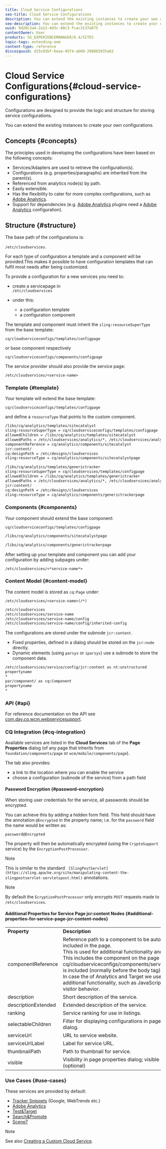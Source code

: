 ```yaml
---
title: Cloud Service Configurations
seo-title: Cloud Service Configurations
description: You can extend the existing instances to create your own configurations
seo-description: You can extend the existing instances to create your own configurations
uuid: 9d20c3a4-2a12-4d3c-80c3-fcac3137a675
contentOwner: User
products: SG_EXPERIENCEMANAGER/6.4/SITES
topic-tags: extending-aem
content-type: reference
discoiquuid: d25c03bf-6eaa-45f4-ab60-298865935a62
---
```


# Cloud Service Configurations{#cloud-service-configurations}

Configurations are designed to provide the logic and structure for storing service configurations.

You can extend the existing instances to create your own configurations.

## Concepts {#concepts}

The principles used in developing the configurations have been based on the following concepts:

* Services/Adapters are used to retrieve the configuration(s).
* Configurations (e.g. properties/paragraphs) are inherited from the parent(s).
* Referenced from analytics node(s) by path.
* Easily extensible.
* Has the flexibility to cater for more complex configurations, such as [Adobe Analytics](../../../sites/administering/using/marketing-cloud.md#integrating-with-adobe-analytics).
* Support for dependencies (e.g. [Adobe Analytics](../../../sites/administering/using/marketing-cloud.md#integrating-with-adobe-analytics) plugins need a [Adobe Analytics](../../../sites/administering/using/marketing-cloud.md#integrating-with-adobe-analytics) configuration).

## Structure {#structure}

The base path of the configurations is:

`/etc/cloudservices`.

For each type of configuration a template and a component will be provided.This makes it possible to have configuration templates that can fulfil most needs after being customized.

To provide a configuration for a new services you need to:

* create a servicepage in  
  `/etc/cloudservices`

* under this:

    * a configuration template
    * a configuration component

The template and component must inherit the `sling:resourceSuperType` from the base template:

`cq/cloudserviceconfigs/templates/configpage`

or base component respectively

`cq/cloudserviceconfigs/components/configpage`

The service provider should also provide the service page:

`/etc/cloudservices/<service-name>`

### Template {#template}

Your template will extend the base template:

`cq/cloudserviceconfigs/templates/configpage`

and define a `resourceType` that points to the custom component.

```xml
/libs/cq/analytics/templates/sitecatalyst
sling:resourceSuperType = cq/cloudserviceconfigs/templates/configpage
allowedChildren = /libs/cq/analytics/templates/sitecatalyst
allowedPaths = /etc/cloudservices/analytics/*, /etc/cloudservices/analytics/.*
componentReference = cq/analytics/components/sitecatalyst
jcr:content/
cq:designPath = /etc/designs/cloudservices
sling:resourceType = cq/analytics/components/sitecatalystpage

/libs/cq/analytics/templates/generictracker
sling:resourceSuperType = cq/cloudservices/templates/configpage
allowedChildren = /libs/cq/analytics/templates/generictracker
allowedPaths = /etc/cloudservices/analytics/*, /etc/cloudservices/analytics/.*
jcr:content/
cq:designPath = /etc/designs/cloudservices
sling:resourceType = cq/analytics/components/generictrackerpage

```

### Components {#components}

Your component should extend the base component:

`cq/cloudserviceconfigs/templates/configpage`

```xml
/libs/cq/analytics/components/sitecatalystpage

/libs/cq/analytics/components/generictrackerpage

```

After setting up your template and component you can add your configuration by adding subpages under:

`/etc/cloudservices/<*service-name*>`

### Content Model {#content-model}

The content model is stored as `cq:Page` under:

`/etc/cloudservices/<service-name>(/*)`

```xml
/etc/cloudservices
/etc/cloudservices/service-name
/etc/cloudservices/service-name/config
/etc/cloudservices/service-name/config/inherited-config
```

The configurations are stored under the subnode `jcr:content`.

* Fixed properties, defined in a dialog should be stored on the `jcr:node` directly.
* Dynamic elements (using `parsys` or `iparsys`) use a subnode to store the component data.

```xml
/etc/cloudservices/service/config/jcr:content as nt:unstructured
propertyname
*
par/component/ as cq:Component
propertyname
*
```

### API {#api}

For reference documentation on the API see [com.day.cq.wcm.webservicesupport](https://helpx.adobe.com/experience-manager/6-4/sites/developing/using/reference-materials/javadoc/com/day/cq/wcm/webservicesupport/package-summary.html).

### CQ Integration {#cq-integration}

Available services are listed in the **Cloud Services** tab of the **Page Properties** dialog (of any page that inherits from `foundation/components/page` or `wcm/mobile/components/page`).

The tab also provides:

* a link to the location where you can enable the service 
* choose a configuration (subnode of the service) from a path field

#### Password Encryption {#password-encryption}

When storing user credentials for the service, all passwords should be encrypted.

You can achieve this by adding a hidden form field. This field should have the annotation `@Encrypted` in the property name; i.e. for the `password` field the name would be written as:

`password@Encrypted`

The property will then be automatically encrypted (using the `CryptoSupport` service) by the `EncryptionPostProcessor`.

>[!NOTE]
>
>This is similar to the standard ` [SlingPostServlet](https://sling.apache.org/site/manipulating-content-the-slingpostservlet-servletspost.html)` annotations.

>[!NOTE]
>
>By default the `EcryptionPostProcessor` only encrypts `POST` requests made to `/etc/cloudservices`.

#### Additional Properties for Service Page jcr:content Nodes {#additional-properties-for-service-page-jcr-content-nodes}

<table> 
 <tbody> 
  <tr> 
   <td><strong>Property</strong></td> 
   <td><strong>Description</strong></td> 
  </tr> 
  <tr> 
   <td>componentReference</td> 
   <td>Reference path to a component to be automatically included in the page.<br /> This is used for additional functionality and JS inclusions.<br /> This includes the component on the page where<br /> <span class="code"> cq/cloudserviceconfigs/components/servicecomponents</span><br /> is included (normally before the <span class="code">body</span> tag).<br /> In case the of Analytics and Target we use this to include additional functionality, such as JavaScript calls to track visitor behavior.</td> 
  </tr> 
  <tr> 
   <td>description</td> 
   <td>Short description of the service.<br /> </td> 
  </tr> 
  <tr> 
   <td>descriptionExtended</td> 
   <td>Extended description of the service.</td> 
  </tr> 
  <tr> 
   <td>ranking</td> 
   <td>Service ranking for use in listings.</td> 
  </tr> 
  <tr> 
   <td>selectableChildren</td> 
   <td>Filter for displaying configurations in page properties dialog.</td> 
  </tr> 
  <tr> 
   <td>serviceUrl</td> 
   <td>URL to service website.</td> 
  </tr> 
  <tr> 
   <td>serviceUrlLabel</td> 
   <td>Label for service URL.</td> 
  </tr> 
  <tr> 
   <td>thumbnailPath</td> 
   <td>Path to thumbnail for service.</td> 
  </tr> 
  <tr> 
   <td>visible</td> 
   <td>Visibility in page properties dialog; visible by default (optional)</td> 
  </tr> 
 </tbody> 
</table>

### Use Cases {#use-cases}

These services are provided by default:

* [Tracker Snippets](../../../sites/administering/using/external-providers.md) (Google, WebTrends etc.)
* [Adobe Analytics](../../../sites/administering/using/marketing-cloud.md#integrating-with-adobe-analytics)
* [Test&Target](../../../sites/administering/using/marketing-cloud.md#integrating-with-adobe-target)
* [Search&Promote](../../../sites/administering/using/marketing-cloud.md#integrating-with-search-promote)
* [Scene7](../../../sites/administering/using/marketing-cloud.md#integrating-with-scene)

>[!NOTE]
>
>See also [Creating a Custom Cloud Service](../../../sites/developing/using/extending-cloud-config-custom-cloud.md).

